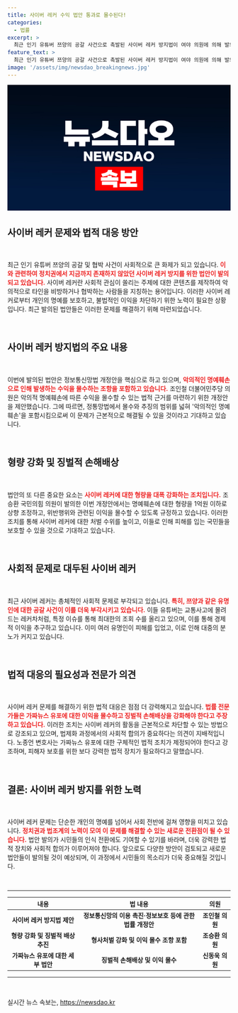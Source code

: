 ```yaml
---
title: 사이버 레커 수익 법안 통과로 몰수된다!
categories:
  - 법률
excerpt: >
  최근 인기 유튜버 쯔양의 공갈 사건으로 촉발된 사이버 레커 방지법이 여야 의원에 의해 발의됐다. 이 법안은 악의적인 명예훼손 및 비방 영상으로 얻은 수익을 몰수하고 처벌을 강화하는 내용을 담고 있어 큰 주목을 받고 있다. 여러 의원들이 제정한 법안들이 함께 논의되며, 사이버 공간의 악의적인 행동에 대한 법적 장치가 마련될 전망이다.
feature_text: >
  최근 인기 유튜버 쯔양의 공갈 사건으로 촉발된 사이버 레커 방지법이 여야 의원에 의해 발의됐다. 이 법안은 악의적인 명예훼손 및 비방 영상으로 얻은 수익을 몰수하고 처벌을 강화하는 내용을 담고 있어 큰 주목을 받고 있다. 여러 의원들이 제정한 법안들이 함께 논의되며, 사이버 공간의 악의적인 행동에 대한 법적 장치가 마련될 전망이다.
image: '/assets/img/newsdao_breakingnews.jpg'
---
```


<p><img src="/assets/img/newsdao_breakingnews.jpg" alt="bookingtag 속보" /></p>

<h2 data-ke-size="size26">사이버 레커 문제와 법적 대응 방안</h2>

<p data-ke-size="size16">&nbsp;</p>

<p>최근 인기 유튜버 쯔양의 공갈 및 협박 사건이 사회적으로 큰 화제가 되고 있습니다. <b><span style="color: #ee2323;">이와 관련하여 정치권에서 지금까지 존재하지 않았던 사이버 레커 방지를 위한 법안이 발의되고 있습니다.</span></b> 사이버 레커란 사회적 관심이 쏠리는 주제에 대한 콘텐츠를 제작하여 악의적으로 타인을 비방하거나 협박하는 사람들을 지칭하는 용어입니다. 이러한 사이버 레커로부터 개인의 명예를 보호하고, 불법적인 이익을 차단하기 위한 노력이 필요한 상황입니다. 최근 발의된 법안들은 이러한 문제를 해결하기 위해 마련되었습니다.</p>

<p data-ke-size="size16">&nbsp;</p>

<h2 data-ke-size="size26">사이버 레커 방지법의 주요 내용</h2>

<p data-ke-size="size16">&nbsp;</p>

<p>이번에 발의된 법안은 정보통신망법 개정안을 핵심으로 하고 있으며, <b><span style="color: #ee2323;">악의적인 명예훼손으로 인해 발생하는 수익을 몰수하는 조항을 포함하고 있습니다.</span></b> 조인철 더불어민주당 의원은 악의적 명예훼손에 따른 수익을 몰수할 수 있는 법적 근거를 마련하기 위한 개정안을 제안했습니다. 그에 따르면, 정통망법에서 몰수와 추징의 범위를 넓혀 '악의적인 명예훼손'을 포함시킴으로써 이 문제가 근본적으로 해결될 수 있을 것이라고 기대하고 있습니다.</p>

<p data-ke-size="size16">&nbsp;</p>

<h2 data-ke-size="size26">형량 강화 및 징벌적 손해배상</h2>

<p data-ke-size="size16">&nbsp;</p>

<p>법안의 또 다른 중요한 요소는 <b><span style="color: #ee2323;">사이버 레커에 대한 형량을 대폭 강화하는 조치입니다.</span></b> 조승환 국민의힘 의원이 발의한 이번 개정안에서는 명예훼손에 대한 형량을 1억원 이하로 상향 조정하고, 위반행위와 관련된 이익을 몰수할 수 있도록 규정하고 있습니다. 이러한 조치를 통해 사이버 레커에 대한 처벌 수위를 높이고, 이들로 인해 피해를 입는 국민들을 보호할 수 있을 것으로 기대하고 있습니다.</p>

<p data-ke-size="size16">&nbsp;</p>

<h2 data-ke-size="size26">사회적 문제로 대두된 사이버 레커</h2>

<p data-ke-size="size16">&nbsp;</p>

<p>최근 사이버 레커는 총체적인 사회적 문제로 부각되고 있습니다. <b><span style="color: #ee2323;">특히, 쯔양과 같은 유명인에 대한 공갈 사건이 이를 더욱 부각시키고 있습니다.</span></b> 이들 유튜버는 교통사고에 몰려드는 레커차처럼, 특정 이슈를 통해 최대한의 조회 수를 올리고 있으며, 이를 통해 경제적 이익을 추구하고 있습니다. 이미 여러 유명인이 피해를 입었고, 이로 인해 대중의 분노가 커지고 있습니다.</p>

<p data-ke-size="size16">&nbsp;</p>

<h2 data-ke-size="size26">법적 대응의 필요성과 전문가 의견</h2>

<p data-ke-size="size16">&nbsp;</p>

<p>사이버 레커 문제를 해결하기 위한 법적 대응은 점점 더 강력해지고 있습니다. <b><span style="color: #ee2323;">법률 전문가들은 가짜뉴스 유포에 대한 이익을 몰수하고 징벌적 손해배상을 강화해야 한다고 주장하고 있습니다.</span></b> 이러한 조치는 사이버 레커의 활동을 근본적으로 차단할 수 있는 방법으로 강조되고 있으며, 법제화 과정에서의 사회적 합의가 중요하다는 의견이 지배적입니다. 노종언 변호사는 가짜뉴스 유포에 대한 구체적인 법적 조치가 제정되어야 한다고 강조하며, 피해자 보호를 위한 보다 강력한 법적 장치가 필요하다고 말했습니다.</p>

<p data-ke-size="size16">&nbsp;</p>

<h2 data-ke-size="size26">결론: 사이버 레커 방지를 위한 노력</h2>

<p data-ke-size="size16">&nbsp;</p>

<p>사이버 레커 문제는 단순한 개인의 명예를 넘어서 사회 전반에 걸쳐 영향을 미치고 있습니다. <b><span style="color: #ee2323;">정치권과 법조계의 노력이 모여 이 문제를 해결할 수 있는 새로운 전환점이 될 수 있습니다.</span></b> 법안 발의가 시민들의 인식 전환에도 기여할 수 있기를 바라며, 더욱 강력한 법적 장치와 사회적 합의가 이루어져야 합니다. 앞으로도 다양한 방안이 검토되고 새로운 법안들이 발의될 것이 예상되며, 이 과정에서 시민들의 목소리가 더욱 중요해질 것입니다.</p>

<p data-ke-size="size16">&nbsp;</p>

<hr>

<table style="width: 100%;">
    <thead>
        <tr>
            <th style="text-align: center;">내용</th>
            <th style="text-align: center;">법 내용</th>
            <th style="text-align: center;">의원</th>
        </tr>
    </thead>
    <tbody>
        <tr>
            <td style="text-align: center; height: 17px;"><b>사이버 레커 방지법 제안</b></td>
            <td style="text-align: center; height: 17px;"><b>정보통신망의 이용 촉진·정보보호 등에 관한 법률 개정안</b></td>
            <td style="text-align: center; height: 17px;"><b>조인철 의원</b></td>
        </tr>
        <tr>
            <td style="text-align: center; height: 17px;"><b>형량 강화 및 징벌적 배상 추진</b></td>
            <td style="text-align: center; height: 17px;"><b>형사처벌 강화 및 이익 몰수 조항 포함</b></td>
            <td style="text-align: center; height: 17px;"><b>조승환 의원</b></td>
        </tr>
        <tr>
            <td style="text-align: center; height: 17px;"><b>가짜뉴스 유포에 대한 세부 법안</b></td>
            <td style="text-align: center; height: 17px;"><b>징벌적 손해배상 및 이익 몰수</b></td>
            <td style="text-align: center; height: 17px;"><b>신동욱 의원</b></td>
        </tr>
    </tbody>
</table>

<hr>

<p data-ke-size="size16">&nbsp;</p>
실시간 뉴스 속보는, <a href="https://newsdao.kr" rel="dofollow">https://newsdao.kr</a>


